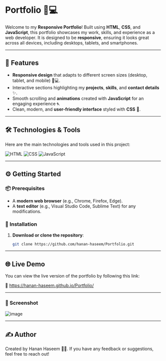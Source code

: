 # Portfolio 🎨💻

Welcome to my **Responsive Portfolio**! Built using **HTML**, **CSS**, and **JavaScript**, this portfolio showcases my work, skills, and experience as a web developer. It is designed to be **responsive**, ensuring it looks great across all devices, including desktops, tablets, and smartphones.

---

## 🚀 Features

- **Responsive design** that adapts to different screen sizes (desktop, tablet, and mobile) 📱💻.
- Interactive sections highlighting my **projects**, **skills**, and **contact details** ✨.
- Smooth scrolling and **animations** created with **JavaScript** for an engaging experience 🌀.
- Clean, modern, and **user-friendly interface** styled with **CSS** 🌈.

---

## 🛠️ Technologies & Tools

Here are the main technologies and tools used in this project:

![HTML](https://img.shields.io/badge/-HTML-000?style=for-the-badge&logo=html5)
![CSS](https://img.shields.io/badge/-CSS-000?style=for-the-badge&logo=css3)
![JavaScript](https://img.shields.io/badge/-JavaScript-000?style=for-the-badge&logo=javascript)


---

## ⚙️ Getting Started

### 📦 Prerequisites

- A **modern web browser** (e.g., Chrome, Firefox, Edge).
- A **text editor** (e.g., Visual Studio Code, Sublime Text) for any modifications.

### 🔧 Installation

1. **Download or clone the repository**:

   ```bash
   git clone https://github.com/hanan-haseem/Portfolio.git

---

## 🌐 Live Demo
You can view the live version of the portfolio by following this link:

🔗 https://hanan-haseem.github.io/Portfolio/

---

### 📸 Screenshot
![image](https://github.com/user-attachments/assets/ae916b18-8a67-4abd-b99b-2d810c75555f)

---

## ✍️ Author
Created by Hanan Haseem 👨‍💻. If you have any feedback or suggestions, feel free to reach out!
